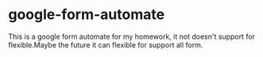 # google-form-automate
This is a google form automate for my homework, it not doesn't support for flexible.Maybe the future it can flexible for support all form. 

